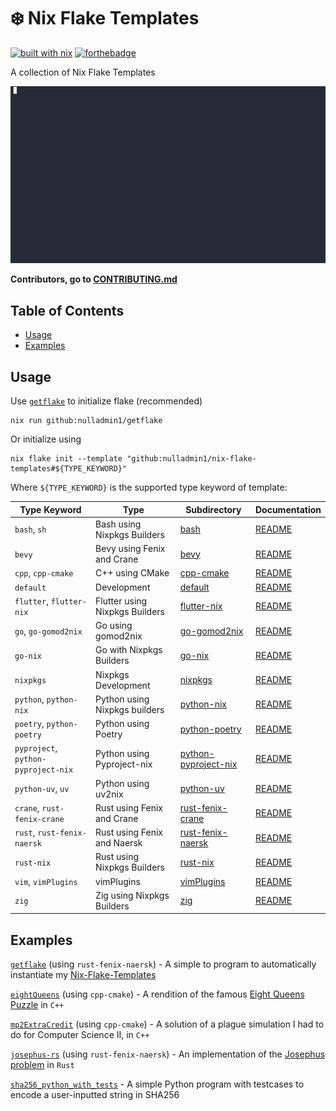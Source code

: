 # ❄️ Nix Flake Templates

[![built with nix](https://builtwithnix.org/badge.svg)](https://builtwithnix.org) [![forthebadge](https://forthebadge.com/images/badges/0-percent-optimized.svg)](https://forthebadge.com)

A collection of Nix Flake Templates

![demo](./demo.gif)

**Contributors, go to [CONTRIBUTING.md](./CONTRIBUTING.md)**

## Table of Contents

- [Usage](#usage)
- [Examples](#examples)

## Usage

Use [`getflake`](https://github.com/nulladmin1/getflake) to initialize flake (recommended)

```shell
nix run github:nulladmin1/getflake
```

Or initialize using

```shell
nix flake init --template "github:nulladmin1/nix-flake-templates#${TYPE_KEYWORD}"
```

Where `${TYPE_KEYWORD}` is the supported type keyword of template:

| Type Keyword                        | Type                           | Subdirectory                                 | Documentation                            |
| ----------------------------------- | ------------------------------ | -------------------------------------------- | ---------------------------------------- |
| `bash`, `sh`                        | Bash using Nixpkgs Builders    | [bash](bash)                                 | [README](bash/README.md)                 |
| `bevy`                              | Bevy using Fenix and Crane     | [bevy](bevy)                                 | [README](bevy/README.md)                 |
| `cpp`, `cpp-cmake`                  | C++ using CMake                | [cpp-cmake](cpp-cmake)                       | [README](cpp-cmake/README.md)            |
| `default`                           | Development                    | [default](default)                           | [README](default/README.md)              |
| `flutter`, `flutter-nix`            | Flutter using Nixpkgs Builders | [flutter-nix](flutter-nix)                   | [README](flutter-nix/README.md)          |
| `go`, `go-gomod2nix`                | Go using gomod2nix             | [go-gomod2nix](go-gomod2nix)                 | [README](go-gomod2nix/README.md)         |
| `go-nix`                            | Go with Nixpkgs Builders       | [go-nix](go-nix)                             | [README](go-nix/README.md)               |
| `nixpkgs`                           | Nixpkgs Development            | [nixpkgs](nixpkgs)                           | [README](nixpkgs/README.md)              |
| `python`, `python-nix`              | Python using Nixpkgs builders  | [python-nix](python-nix)                     | [README](python-nix/README.md)           |
| `poetry`, `python-poetry`           | Python using Poetry            | [python-poetry](python-poetry)               | [README](python-poetry/README.md)        |
| `pyproject`, `python-pyproject-nix` | Python using Pyproject-nix     | [python-pyproject-nix](python-pyproject-nix) | [README](python-pyproject-nix/README.md) |
| `python-uv`, `uv`                   | Python using uv2nix            | [python-uv](python-uv)                       | [README](python-uv/README.md)            |
| `crane`, `rust-fenix-crane`         | Rust using Fenix and Crane     | [rust-fenix-crane](rust-fenix-crane)         | [README](rust-fenix-crane/README.md)     |
| `rust`, `rust-fenix-naersk`         | Rust using Fenix and Naersk    | [rust-fenix-naersk](rust-fenix-naersk)       | [README](rust-fenix-naersk/README.md)    |
| `rust-nix`                          | Rust using Nixpkgs Builders    | [rust-nix](rust-nix)                         | [README](rust-nix/README.md)             |
| `vim`, `vimPlugins`                 | vimPlugins                     | [vimPlugins](vimPlugins)                     | [README](vimPlugins/README.md)           |
| `zig`                               | Zig using Nixpkgs Builders     | [zig](zig)                                   | [README](zig/README.md)                  |

## Examples

[`getflake`](https://github.com/nulladmin1/getflake) (using `rust-fenix-naersk`) - A simple to program to automatically instantiate my [Nix-Flake-Templates](https://github.com/nulladmin1/nix-flake-templates)

[`eightQueens`](https://github.com/nulladmin1/eightQueens) (using `cpp-cmake`) - A rendition of the famous [Eight Queens Puzzle](https://en.wikipedia.org/wiki/Eight_queens_puzzle) in `C++`

[`mp2ExtraCredit`](https://github.com/nulladmin1/eightQueens) (using `cpp-cmake`) - A solution of a plague simulation I had to do for Computer Science II, in `C++`

[`josephus-rs`](https://github.com/nulladmin1/josephus-rs) (using `rust-fenix-naersk`) - An implementation of the [Josephus problem](https://en.wikipedia.org/wiki/Josephus_problem) in `Rust`

[`sha256_python_with_tests`](examples/sha256_python_with_tests) - A simple Python program with testcases to encode a user-inputted string in SHA256
